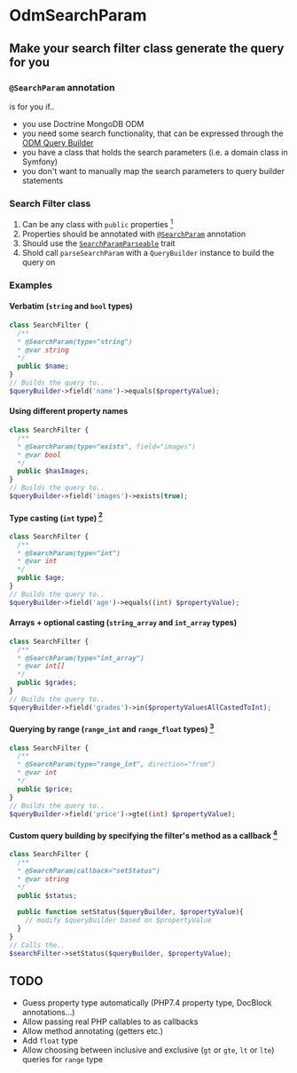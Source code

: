 # OdmSearchParam
## Make your search filter class generate the query for you

### `@SearchParam` annotation
is for you if..
* you use Doctrine MongoDB ODM
* you need some search functionality, that can be expressed through the [ODM Query Builder](https://www.doctrine-project.org/projects/doctrine-mongodb-odm/en/1.2/reference/query-builder-api.html#finding-documents)
* you have a class that holds the search parameters (i.e. a domain class in Symfony)
* you don't want to manually map the search parameters to query builder statements

### Search Filter class
1. Can be any class with `public` properties [<sup>1</sup>](#footnote1)
2. Properties should be annotated with [`@SearchParam`](src/SearchParam.php) annotation
3. Should use the [`SearchParamParseable`](src/SearchParamParseable.php) trait
4. Shold call `parseSearchParam` with a `QueryBuilder` instance to build the query on

### Examples
#### Verbatim (`string` and `bool` types)
```php
class SearchFilter {
  /**
  * @SearchParam(type="string")
  * @var string
  */
  public $name;
}
// Builds the query to..
$queryBuilder->field('name')->equals($propertyValue);
```

#### Using different property names
```php
class SearchFilter {
  /**
  * @SearchParam(type="exists", field="images")
  * @var bool
  */
  public $hasImages;
}
// Builds the query to..
$queryBuilder->field('images')->exists(true);
```

#### Type casting (`int` type) [<sup>2</sup>](#footnote2)
```php
class SearchFilter {
  /**
  * @SearchParam(type="int")
  * @var int
  */
  public $age;
}
// Builds the query to..
$queryBuilder->field('age')->equals((int) $propertyValue);
```

#### Arrays + optional casting (`string_array` and `int_array` types)
```php
class SearchFilter {
  /**
  * @SearchParam(type="int_array")
  * @var int[]
  */
  public $grades;
}
// Builds the query to..
$queryBuilder->field('grades')->in($propertyValuesAllCastedToInt);
```


#### Querying by range (`range_int` and `range_float` types) [<sup>3</sup>](#footnote3)
```php
class SearchFilter {
  /**
  * @SearchParam(type="range_int", direction="from")
  * @var int
  */
  public $price;
}
// Builds the query to..
$queryBuilder->field('price')->gte((int) $propertyValue);
```
#### Custom query building by specifying the filter's method as a callback [<sup>4</sup>](#footnote4)
```php
class SearchFilter {
  /**
  * @SearchParam(callback="setStatus")
  * @var string
  */
  public $status;
  
  public function setStatus($queryBuilder, $propertyValue){
    // modify $queryBuilder based on $propertyValue
  }
}
// Calls the..
$searchFilter->setStatus($queryBuilder, $propertyValue);
```

## TODO
- Guess property type automatically (PHP7.4 property type, DocBlock annotations...)
- Allow passing real PHP callables to as callbacks
- Allow method annotating (getters etc.)
- Add `float` type
- Allow choosing between inclusive and exclusive (`gt` or `gte`, `lt` or `lte`) queries for `range` type
